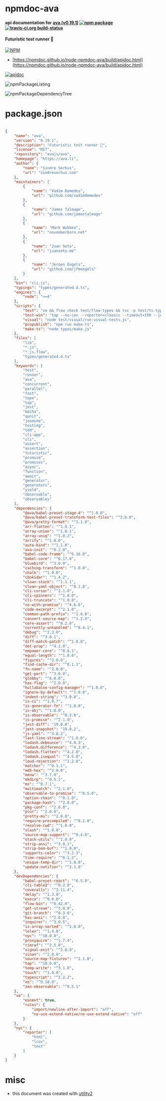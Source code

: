 # npmdoc-ava

#### api documentation for  [ava (v0.19.1)](https://ava.li)  [![npm package](https://img.shields.io/npm/v/npmdoc-ava.svg?style=flat-square)](https://www.npmjs.org/package/npmdoc-ava) [![travis-ci.org build-status](https://api.travis-ci.org/npmdoc/node-npmdoc-ava.svg)](https://travis-ci.org/npmdoc/node-npmdoc-ava)

#### Futuristic test runner 🚀

[![NPM](https://nodei.co/npm/ava.png?downloads=true&downloadRank=true&stars=true)](https://www.npmjs.com/package/ava)

- [https://npmdoc.github.io/node-npmdoc-ava/build/apidoc.html](https://npmdoc.github.io/node-npmdoc-ava/build/apidoc.html)

[![apidoc](https://npmdoc.github.io/node-npmdoc-ava/build/screenCapture.buildCi.browser.%252Ftmp%252Fbuild%252Fapidoc.html.png)](https://npmdoc.github.io/node-npmdoc-ava/build/apidoc.html)

![npmPackageListing](https://npmdoc.github.io/node-npmdoc-ava/build/screenCapture.npmPackageListing.svg)

![npmPackageDependencyTree](https://npmdoc.github.io/node-npmdoc-ava/build/screenCapture.npmPackageDependencyTree.svg)



# package.json

```json

{
    "name": "ava",
    "version": "0.19.1",
    "description": "Futuristic test runner 🚀",
    "license": "MIT",
    "repository": "avajs/ava",
    "homepage": "https://ava.li",
    "author": {
        "name": "Sindre Sorhus",
        "url": "sindresorhus.com"
    },
    "maintainers": [
        {
            "name": "Vadim Demedes",
            "url": "github.com/vadimdemedes"
        },
        {
            "name": "James Talmage",
            "url": "github.com/jamestalmage"
        },
        {
            "name": "Mark Wubben",
            "url": "novemberborn.net"
        },
        {
            "name": "Juan Soto",
            "url": "juansoto.me"
        },
        {
            "name": "Jeroen Engels",
            "url": "github.com/jfmengels"
        }
    ],
    "bin": "cli.js",
    "typings": "types/generated.d.ts",
    "engines": {
        "node": ">=4"
    },
    "scripts": {
        "test": "xo && flow check test/flow-types && tsc -p test/ts-types && nyc tap --no-cov --timeout=150 --jobs=4 test/*.js test/reporters/*.js",
        "test-win": "tap --no-cov --reporter=classic --timeout=150 --jobs=4 test/*.js test/reporters/*.js",
        "visual": "node test/visual/run-visual-tests.js",
        "prepublish": "npm run make-ts",
        "make-ts": "node types/make.js"
    },
    "files": [
        "lib",
        "*.js",
        "*.js.flow",
        "types/generated.d.ts"
    ],
    "keywords": [
        "test",
        "runner",
        "ava",
        "concurrent",
        "parallel",
        "fast",
        "tape",
        "tap",
        "jest",
        "mocha",
        "qunit",
        "jasmine",
        "testing",
        "tdd",
        "cli-app",
        "cli",
        "assert",
        "assertion",
        "futuristic",
        "promise",
        "promises",
        "async",
        "function",
        "await",
        "generator",
        "generators",
        "yield",
        "observable",
        "observables"
    ],
    "dependencies": {
        "@ava/babel-preset-stage-4": "^1.0.0",
        "@ava/babel-preset-transform-test-files": "^3.0.0",
        "@ava/pretty-format": "^1.1.0",
        "arr-flatten": "^1.0.1",
        "array-union": "^1.0.1",
        "array-uniq": "^1.0.2",
        "arrify": "^1.0.0",
        "auto-bind": "^1.1.0",
        "ava-init": "^0.2.0",
        "babel-code-frame": "^6.16.0",
        "babel-core": "^6.17.0",
        "bluebird": "^3.0.0",
        "caching-transform": "^1.0.0",
        "chalk": "^1.0.0",
        "chokidar": "^1.4.2",
        "clean-stack": "^1.1.1",
        "clean-yaml-object": "^0.1.0",
        "cli-cursor": "^2.1.0",
        "cli-spinners": "^1.0.0",
        "cli-truncate": "^1.0.0",
        "co-with-promise": "^4.6.0",
        "code-excerpt": "^2.1.0",
        "common-path-prefix": "^1.0.0",
        "convert-source-map": "^1.2.0",
        "core-assert": "^0.2.0",
        "currently-unhandled": "^0.4.1",
        "debug": "^2.2.0",
        "diff": "^3.0.1",
        "diff-match-patch": "^1.0.0",
        "dot-prop": "^4.1.0",
        "empower-core": "^0.6.1",
        "equal-length": "^1.0.0",
        "figures": "^2.0.0",
        "find-cache-dir": "^0.1.1",
        "fn-name": "^2.0.0",
        "get-port": "^3.0.0",
        "globby": "^6.0.0",
        "has-flag": "^2.0.0",
        "hullabaloo-config-manager": "^1.0.0",
        "ignore-by-default": "^1.0.0",
        "indent-string": "^3.0.0",
        "is-ci": "^1.0.7",
        "is-generator-fn": "^1.0.0",
        "is-obj": "^1.0.0",
        "is-observable": "^0.2.0",
        "is-promise": "^2.1.0",
        "jest-diff": "19.0.0",
        "jest-snapshot": "19.0.2",
        "js-yaml": "^3.8.2",
        "last-line-stream": "^1.0.0",
        "lodash.debounce": "^4.0.3",
        "lodash.difference": "^4.3.0",
        "lodash.flatten": "^4.2.0",
        "lodash.isequal": "^4.5.0",
        "loud-rejection": "^1.2.0",
        "matcher": "^0.1.1",
        "md5-hex": "^2.0.0",
        "meow": "^3.7.0",
        "mkdirp": "^0.5.1",
        "ms": "^0.7.1",
        "multimatch": "^2.1.0",
        "observable-to-promise": "^0.5.0",
        "option-chain": "^0.1.0",
        "package-hash": "^2.0.0",
        "pkg-conf": "^2.0.0",
        "plur": "^2.0.0",
        "pretty-ms": "^2.0.0",
        "require-precompiled": "^0.1.0",
        "resolve-cwd": "^1.0.0",
        "slash": "^1.0.0",
        "source-map-support": "^0.4.0",
        "stack-utils": "^1.0.0",
        "strip-ansi": "^3.0.1",
        "strip-bom-buf": "^1.0.0",
        "supports-color": "^3.2.3",
        "time-require": "^0.1.2",
        "unique-temp-dir": "^1.0.0",
        "update-notifier": "^2.1.0"
    },
    "devDependencies": {
        "babel-preset-react": "^6.5.0",
        "cli-table2": "^0.2.0",
        "coveralls": "^2.11.4",
        "delay": "^1.3.0",
        "execa": "^0.6.0",
        "flow-bin": "^0.42.0",
        "get-stream": "^3.0.0",
        "git-branch": "^0.3.0",
        "has-ansi": "^2.0.0",
        "inquirer": "^3.0.5",
        "is-array-sorted": "^1.0.0",
        "lolex": "^1.4.0",
        "nyc": "^10.0.0",
        "proxyquire": "^1.7.4",
        "rimraf": "^2.5.0",
        "signal-exit": "^3.0.0",
        "sinon": "^2.0.0",
        "source-map-fixtures": "^2.1.0",
        "tap": "^10.0.0",
        "temp-write": "^3.1.0",
        "touch": "^1.0.0",
        "typescript": "^2.2.2",
        "xo": "^0.18.0",
        "zen-observable": "^0.5.1"
    },
    "xo": {
        "esnext": true,
        "rules": {
            "import/newline-after-import": "off",
            "no-use-extend-native/no-use-extend-native": "off"
        }
    },
    "nyc": {
        "reporter": [
            "html",
            "lcov",
            "text"
        ]
    }
}
```



# misc
- this document was created with [utility2](https://github.com/kaizhu256/node-utility2)
